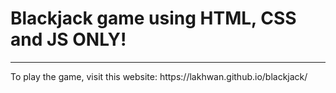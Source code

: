 <h1>Blackjack game using HTML, CSS and JS ONLY!</h1>
<hr>
To play the game, visit this website: https://lakhwan.github.io/blackjack/
